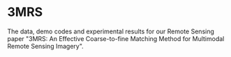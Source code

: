 # 3MRS

The data, demo codes and experimental results for our Remote Sensing paper "3MRS: An Effective Coarse-to-fine Matching Method for Multimodal Remote Sensing Imagery".
